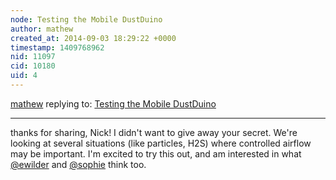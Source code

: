 ```yaml
---
node: Testing the Mobile DustDuino
author: mathew
created_at: 2014-09-03 18:29:22 +0000
timestamp: 1409768962
nid: 11097
cid: 10180
uid: 4
---
```




[mathew](../profile/mathew) replying to: [Testing the Mobile DustDuino](../notes/Willie/09-02-2014/testing-the-mobile-dustduino)

----
thanks for sharing, Nick! I didn't want to give away your secret.  We're looking at several situations (like particles, H2S) where controlled airflow may be important.  I'm excited to try this out, and am interested in what [@ewilder](/profile/ewilder) and [@sophie](/profile/sophie) think too.